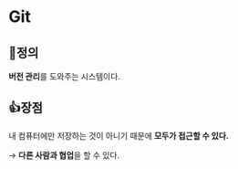 # Git

## 📌정의

**버전 관리**를 도와주는 시스템이다.

## 👍장점

내 컴퓨터에만 저장하는 것이 아니기 때문에 **모두가 접근할 수 있다.**

→ **다른 사람과 협업**을 할 수 있다.
